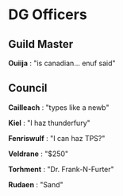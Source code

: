 # DG Officers

## Guild Master

__Ouiija__ : "is canadian... enuf said"

## Council

__Cailleach__ : "types like a newb"

__Kiel__ : "I haz thunderfury"

__Fenriswulf__ : "I can haz TPS?"

__Veldrane__ : "$250"

__Torhment__ : "Dr. Frank-N-Furter"

__Rudaen__ : "Sand"

